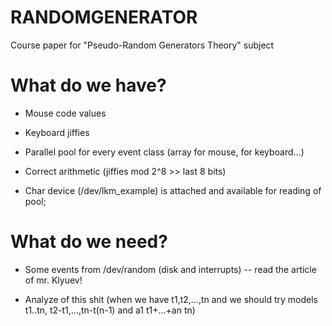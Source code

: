 # RANDOMGENERATOR
Course paper for "Pseudo-Random Generators Theory" subject

# What do we have?

* Mouse code values

* Keyboard jiffies

* Parallel pool for every event class (array for mouse, for keyboard...)

* Correct arithmetic (jiffies mod 2^8 >> last 8 bits)

* Char device (/dev/lkm_example) is attached and available for reading of pool;

# What do we need?

* Some events from /dev/random (disk and interrupts) -- read the article of mr. Klyuev!

* Analyze of this shit (when we have t1,t2,...,tn and we should try models  t1..tn, t2-t1,...,tn-t(n-1) and a1 t1+...+an tn)

